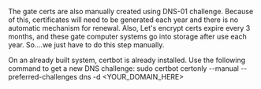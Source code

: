 The gate certs are also manually created using DNS-01 challenge. Because of this, certificates will need to be generated each year and there is no automatic mechanism for renewal. Also, Let's encrypt certs expire every 3 months, and these gate computer systems go into storage after use each year. So....we just have to do this step manually.

On an already built system, certbot is already installed. Use the following command to get a new DNS challenge:
sudo certbot certonly --manual --preferred-challenges dns -d <YOUR_DOMAIN_HERE>
